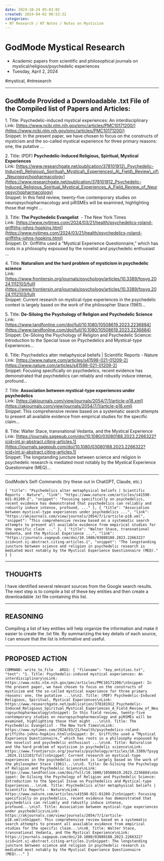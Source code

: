 ```yaml
---
date: 2024-10-24 05:03:02
created: 2024-04-02 00:53:32
categories:
- NT Research / NT Notes / Notes on Mysticism
---
```


# GodMode Mystical Research

- Academic papers from scientific and philosophical journals on mystical/religious/psychedelic experiences
- Tuesday, April 2, 2024

#mystical, #ntresearch

* * *

##   

## GodMode Provided a Downloadable .txt File of the Compiled list of Papers and Articles:

1\. Title: Psychedelic-induced mystical experiences: An interdisciplinary  
Link: [https://www.ncbi.nlm.nih.gov/pmc/articles/PMC10171200/](https://www.ncbi.nlm.nih.gov/pmc/articles/PMC10171200/)  
Snippet: In the present paper, we have chosen to focus on the constructs of mysticism and the so-called mystical experience for three primary reasons: one, the putative ...  
  
2\. Title: (PDF) **Psychedelic-Induced Religious, Spiritual, Mystical Experiences**   
Link: [https://www.researchgate.net/publication/378101912\_Psychedelic-Induced\_Religious\_Spiritual\_Mystical\_Experiences\_A\_Field\_Review\_of\_Neuropsychopharmacology](https://www.researchgate.net/publication/378101912_Psychedelic-Induced_Religious_Spiritual_Mystical_Experiences_A_Field_Review_of_Neuropsychopharmacology)  
Snippet: In this field review, twenty-five contemporary studies on neuropsychopharmacology and piRSMEs will be examined, highlighting those that might ...  
  
3\. Title: **The Psychedelic Evangelist**  - The New York Times  
Link: [https://www.nytimes.com/2024/03/21/health/psychedelics-roland-griffiths-johns-hopkins.html](https://www.nytimes.com/2024/03/21/health/psychedelics-roland-griffiths-johns-hopkins.html)  
Snippet: Dr. Griffiths used a “Mystical Experience Questionnaire,” which has roots in a philosophy espoused by the novelist and psychedelic enthusiast ...  
  
4\. Title: **Naturalism and the hard problem of mysticism in psychedelic science**   
Link: [https://www.frontiersin.org/journals/psychology/articles/10.3389/fpsyg.2024.1112103/full](https://www.frontiersin.org/journals/psychology/articles/10.3389/fpsyg.2024.1112103/full)  
Snippet: Current research on mystical-type experiences in the psychedelic context is largely based on the work of the philosopher Stace (1961)...  
  
5\. Title: **De-Siloing the Psychology of Religion and Psychedelic Science**   
Link: [https://www.tandfonline.com/doi/full/10.1080/10508619.2023.2236884](https://www.tandfonline.com/doi/full/10.1080/10508619.2023.2236884)  
Snippet: De-Siloing the Psychology of Religion and Psychedelic Science: Introduction to the Special Issue on Psychedelics and Mystical-type Experiences...  
  
6\. Title: Psychedelics alter metaphysical beliefs | Scientific Reports - Nature  
Link: [https://www.nature.com/articles/s41598-021-01209-2](https://www.nature.com/articles/s41598-021-01209-2)  
Snippet: Focusing specifically on psychedelics, recent evidence has demonstrated that psychedelics can reliably and robustly induce intense, profound...  
  
7\. Title: **Association between mystical-type experiences under psychedelics**   
Link: [https://akjournals.com/view/journals/2054/7/1/article-p18.xml](https://akjournals.com/view/journals/2054/7/1/article-p18.xml)  
Snippet: This comprehensive review based on a systematic search attempts to present all available evidence from empirical studies for the specific claim...  
  
8\. Title: Walter Stace, transnational Vedanta, and the Mystical Experience  
Link: [https://journals.sagepub.com/doi/10.1080/03080188.2023.2266322?icid=int.sj-abstract.citing-articles.1](https://journals.sagepub.com/doi/10.1080/03080188.2023.2266322?icid=int.sj-abstract.citing-articles.1)  
Snippet: The longstanding juncture between science and religion in psychedelic research is mediated most notably by the Mystical Experience Questionnaire (MEQ)...

  

* * *

  

GodMode’s Self-Commands (try these out in ChatGPT, Claude, etc.)

  

`{ "title": "Psychedelics alter metaphysical beliefs | Scientific Reports - Nature", "link": "https://www.nature.com/articles/s41598-021-01209-2", "snippet": "Focusing specifically on psychedelics, recent evidence has demonstrated that psychedelics can reliably and robustly induce intense, profound, ..." }, { "title": "Association between mystical-type experiences under psychedelics ...", "link": "https://akjournals.com/view/journals/2054/7/1/article-p18.xml", "snippet": "This comprehensive review based on a systematic search attempts to present all available evidence from empirical studies for the specific claim ..." }, { "title": "Walter Stace, transnational Vedanta, and the Mystical Experience ...", "link": "https://journals.sagepub.com/doi/10.1080/03080188.2023.2266322?icid=int.sj-abstract.citing-articles.1", "snippet": "The longstanding juncture between science and religion in psychedelic research is mediated most notably by the Mystical Experience Questionnaire (MEQ)." } ]`

* * *

## THOUGHTS

I have identified several relevant sources from the Google search results. The next step is to compile a list of these key entities and then create a downloadable .txt file containing this list.

* * *

## REASONING

Compiling a list of key entities will help organize the information and make it easier to create the .txt file. By summarizing the key details of each source, I can ensure that the list is informative and useful.

* * *

## PROPOSED ACTION

`COMMAND: write_to_file   ARGS: { "filename": "key_entities.txt", "text": "1. Title: Psychedelic-induced mystical experiences: An interdisciplinary\nLink: https://www.ncbi.nlm.nih.gov/pmc/articles/PMC10171200/\nSnippet: In the present paper, we have chosen to focus on the constructs of mysticism and the so-called mystical experience for three primary reasons: one, the putative ...\n\n2. Title: (PDF) Psychedelic-Induced Religious, Spiritual, Mystical Experiences\nLink: https://www.researchgate.net/publication/378101912_Psychedelic-Induced_Religious_Spiritual_Mystical_Experiences_A_Field_Review_of_Neuropsychopharmacology\nSnippet: In this field review, twenty-five contemporary studies on neuropsychopharmacology and piRSMEs will be examined, highlighting those that might ...\n\n3. Title: The Psychedelic Evangelist - The New York Times\nLink: https://www.nytimes.com/2024/03/21/health/psychedelics-roland-griffiths-johns-hopkins.html\nSnippet: Dr. Griffiths used a “Mystical Experience Questionnaire,” which has roots in a philosophy espoused by the novelist and psychedelic enthusiast ...\n\n4. Title: Naturalism and the hard problem of mysticism in psychedelic science\nLink: https://www.frontiersin.org/journals/psychology/articles/10.3389/fpsyg.2024.1112103/full\nSnippet: Current research on mystical-type experiences in the psychedelic context is largely based on the work of the philosopher Stace (1961)...\n\n5. Title: De-Siloing the Psychology of Religion and Psychedelic Science\nLink: https://www.tandfonline.com/doi/full/10.1080/10508619.2023.2236884\nSnippet: De-Siloing the Psychology of Religion and Psychedelic Science: Introduction to the Special Issue on Psychedelics and Mystical-type Experiences...\n\n6. Title: Psychedelics alter metaphysical beliefs | Scientific Reports - Nature\nLink: https://www.nature.com/articles/s41598-021-01209-2\nSnippet: Focusing specifically on psychedelics, recent evidence has demonstrated that psychedelics can reliably and robustly induce intense, profound...\n\n7. Title: Association between mystical-type experiences under psychedelics\nLink: https://akjournals.com/view/journals/2054/7/1/article-p18.xml\nSnippet: This comprehensive review based on a systematic search attempts to present all available evidence from empirical studies for the specific claim...\n\n8. Title: Walter Stace, transnational Vedanta, and the Mystical Experience\nLink: https://journals.sagepub.com/doi/10.1080/03080188.2023.2266322?icid=int.sj-abstract.citing-articles.1\nSnippet: The longstanding juncture between science and religion in psychedelic research is mediated most notably by the Mystical Experience Questionnaire (MEQ)..." }`